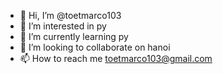 - 👋 Hi, I’m @toetmarco103
- 👀 I’m interested in py
- 🌱 I’m currently learning py
- 💞️ I’m looking to collaborate on hanoi
- 📫 How to reach me toetmarco103@gmail.com


<!---
toetmarco103/toetmarco103 is a ✨ special ✨ repository because its `README.md` (this file) appears on your GitHub profile.
You can click the Preview link to take a look at your changes.
--->
